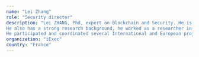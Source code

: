 ```yaml
---
name: "Lei Zhang"
role: "Security director"
description: "Lei ZHANG, Phd, expert on Blockchain and Security. He is currently leading the security team to build a Blockchain based cloud computing at iExec Blockchain Tech, France.He is a member of IEEE, key member of OpenFog Consortium and EEA (Enterprise Ethereum Alliance).His expertise covers Blockchain, Security, Internet of Things, Cloud Computing.He worked previously for Intel, and has multiple US / International Patents on Security and Wireless Communications.
He also has a strong research background, he worked as a researcher in INRIA (Institut National de Recherche en Informatique et en Automatique), France; and an invited researcher in NICTA (National ICT of Australian).  He received his Ph.D. degree in Computer Science from Universite de Toulouse, France and NICTA (National ICT of Australia) in 2009.
He participated and coordinated several International and European projects on Internet of Things, Cloud computing and Cyber-Security."
organization: "iExec"
country: "France"
---
```

